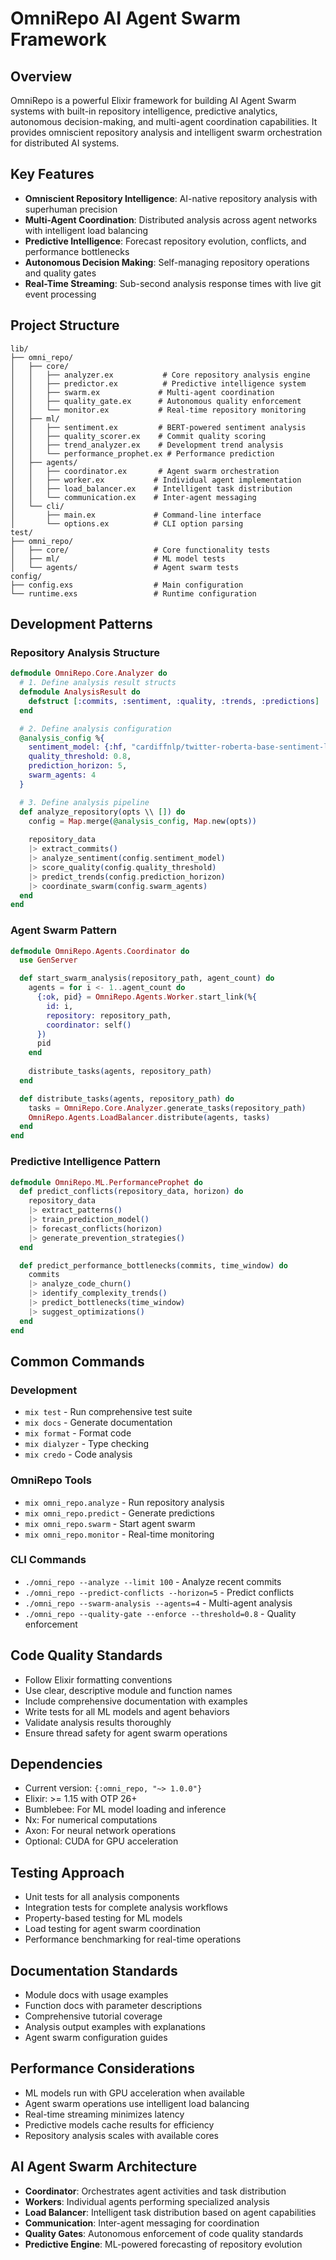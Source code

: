 # OmniRepo AI Agent Swarm Framework

## Overview
OmniRepo is a powerful Elixir framework for building AI Agent Swarm systems with built-in repository intelligence, predictive analytics, autonomous decision-making, and multi-agent coordination capabilities. It provides omniscient repository analysis and intelligent swarm orchestration for distributed AI systems.

## Key Features
- **Omniscient Repository Intelligence**: AI-native repository analysis with superhuman precision
- **Multi-Agent Coordination**: Distributed analysis across agent networks with intelligent load balancing
- **Predictive Intelligence**: Forecast repository evolution, conflicts, and performance bottlenecks
- **Autonomous Decision Making**: Self-managing repository operations and quality gates
- **Real-Time Streaming**: Sub-second analysis response times with live git event processing

## Project Structure
```
lib/
├── omni_repo/
│   ├── core/
│   │   ├── analyzer.ex           # Core repository analysis engine
│   │   ├── predictor.ex          # Predictive intelligence system
│   │   ├── swarm.ex             # Multi-agent coordination
│   │   ├── quality_gate.ex      # Autonomous quality enforcement
│   │   └── monitor.ex           # Real-time repository monitoring
│   ├── ml/
│   │   ├── sentiment.ex         # BERT-powered sentiment analysis
│   │   ├── quality_scorer.ex    # Commit quality scoring
│   │   ├── trend_analyzer.ex    # Development trend analysis
│   │   └── performance_prophet.ex # Performance prediction
│   ├── agents/
│   │   ├── coordinator.ex       # Agent swarm orchestration
│   │   ├── worker.ex           # Individual agent implementation
│   │   ├── load_balancer.ex    # Intelligent task distribution
│   │   └── communication.ex    # Inter-agent messaging
│   └── cli/
│       ├── main.ex             # Command-line interface
│       └── options.ex          # CLI option parsing
test/
├── omni_repo/
│   ├── core/                   # Core functionality tests
│   ├── ml/                     # ML model tests
│   └── agents/                 # Agent swarm tests
config/
├── config.exs                  # Main configuration
└── runtime.exs                 # Runtime configuration
```

## Development Patterns

### Repository Analysis Structure
```elixir
defmodule OmniRepo.Core.Analyzer do
  # 1. Define analysis result structs
  defmodule AnalysisResult do
    defstruct [:commits, :sentiment, :quality, :trends, :predictions]
  end

  # 2. Define analysis configuration
  @analysis_config %{
    sentiment_model: {:hf, "cardiffnlp/twitter-roberta-base-sentiment-latest"},
    quality_threshold: 0.8,
    prediction_horizon: 5,
    swarm_agents: 4
  }

  # 3. Define analysis pipeline
  def analyze_repository(opts \\ []) do
    config = Map.merge(@analysis_config, Map.new(opts))
    
    repository_data
    |> extract_commits()
    |> analyze_sentiment(config.sentiment_model)
    |> score_quality(config.quality_threshold)
    |> predict_trends(config.prediction_horizon)
    |> coordinate_swarm(config.swarm_agents)
  end
end
```

### Agent Swarm Pattern
```elixir
defmodule OmniRepo.Agents.Coordinator do
  use GenServer

  def start_swarm_analysis(repository_path, agent_count) do
    agents = for i <- 1..agent_count do
      {:ok, pid} = OmniRepo.Agents.Worker.start_link(%{
        id: i,
        repository: repository_path,
        coordinator: self()
      })
      pid
    end
    
    distribute_tasks(agents, repository_path)
  end

  def distribute_tasks(agents, repository_path) do
    tasks = OmniRepo.Core.Analyzer.generate_tasks(repository_path)
    OmniRepo.Agents.LoadBalancer.distribute(agents, tasks)
  end
end
```

### Predictive Intelligence Pattern
```elixir
defmodule OmniRepo.ML.PerformanceProphet do
  def predict_conflicts(repository_data, horizon) do
    repository_data
    |> extract_patterns()
    |> train_prediction_model()
    |> forecast_conflicts(horizon)
    |> generate_prevention_strategies()
  end

  def predict_performance_bottlenecks(commits, time_window) do
    commits
    |> analyze_code_churn()
    |> identify_complexity_trends()
    |> predict_bottlenecks(time_window)
    |> suggest_optimizations()
  end
end
```

## Common Commands

### Development
- `mix test` - Run comprehensive test suite
- `mix docs` - Generate documentation
- `mix format` - Format code
- `mix dialyzer` - Type checking
- `mix credo` - Code analysis

### OmniRepo Tools
- `mix omni_repo.analyze` - Run repository analysis
- `mix omni_repo.predict` - Generate predictions
- `mix omni_repo.swarm` - Start agent swarm
- `mix omni_repo.monitor` - Real-time monitoring

### CLI Commands
- `./omni_repo --analyze --limit 100` - Analyze recent commits
- `./omni_repo --predict-conflicts --horizon=5` - Predict conflicts
- `./omni_repo --swarm-analysis --agents=4` - Multi-agent analysis
- `./omni_repo --quality-gate --enforce --threshold=0.8` - Quality enforcement

## Code Quality Standards
- Follow Elixir formatting conventions
- Use clear, descriptive module and function names
- Include comprehensive documentation with examples
- Write tests for all ML models and agent behaviors
- Validate analysis results thoroughly
- Ensure thread safety for agent swarm operations

## Dependencies
- Current version: `{:omni_repo, "~> 1.0.0"}`
- Elixir: >= 1.15 with OTP 26+
- Bumblebee: For ML model loading and inference
- Nx: For numerical computations
- Axon: For neural network operations
- Optional: CUDA for GPU acceleration

## Testing Approach
- Unit tests for all analysis components
- Integration tests for complete analysis workflows
- Property-based testing for ML models
- Load testing for agent swarm coordination
- Performance benchmarking for real-time operations

## Documentation Standards
- Module docs with usage examples
- Function docs with parameter descriptions
- Comprehensive tutorial coverage
- Analysis output examples with explanations
- Agent swarm configuration guides

## Performance Considerations
- ML models run with GPU acceleration when available
- Agent swarm operations use intelligent load balancing
- Real-time streaming minimizes latency
- Predictive models cache results for efficiency
- Repository analysis scales with available cores

## AI Agent Swarm Architecture
- **Coordinator**: Orchestrates agent activities and task distribution
- **Workers**: Individual agents performing specialized analysis
- **Load Balancer**: Intelligent task distribution based on agent capabilities
- **Communication**: Inter-agent messaging for coordination
- **Quality Gates**: Autonomous enforcement of code quality standards
- **Predictive Engine**: ML-powered forecasting of repository evolution